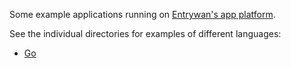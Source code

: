 Some example applications running on [Entrywan's app platform](https://www.entrywan.com/docs#apps).

See the individual directories for examples of different languages:

- [Go](/go)